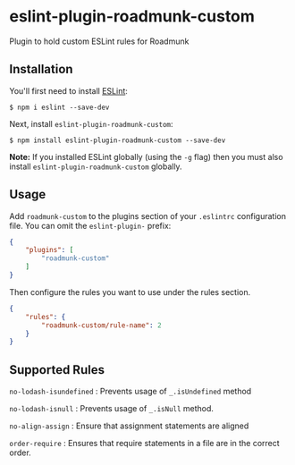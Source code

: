 # eslint-plugin-roadmunk-custom

Plugin to hold custom ESLint rules for Roadmunk

## Installation

You'll first need to install [ESLint](http://eslint.org):

```
$ npm i eslint --save-dev
```

Next, install `eslint-plugin-roadmunk-custom`:

```
$ npm install eslint-plugin-roadmunk-custom --save-dev
```

**Note:** If you installed ESLint globally (using the `-g` flag) then you must also install `eslint-plugin-roadmunk-custom` globally.

## Usage

Add `roadmunk-custom` to the plugins section of your `.eslintrc` configuration file. You can omit the `eslint-plugin-` prefix:

```json
{
    "plugins": [
        "roadmunk-custom"
    ]
}
```


Then configure the rules you want to use under the rules section.

```json
{
    "rules": {
        "roadmunk-custom/rule-name": 2
    }
}
```

## Supported Rules

`no-lodash-isundefined` : Prevents usage of `_.isUndefined` method

`no-lodash-isnull` : Prevents usage of `_.isNull` method.

`no-align-assign` : Ensure that assignment statements are aligned

`order-require` : Ensures that require statements in a file are in the correct order.
